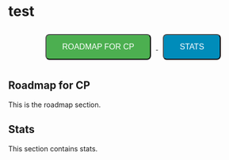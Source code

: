 # test

<div align="center">
  <a href="#roadmap-for-cp">
    <button style="background-color: #4CAF50; color: white; padding: 15px 32px; text-align: center; text-decoration: none; display: inline-block; font-size: 16px; border-radius: 8px; margin: 10px; cursor: pointer;">
      ROADMAP FOR CP
    </button>
  </a>
  <a href="#stats">
    <button style="background-color: #008CBA; color: white; padding: 15px 32px; text-align: center; text-decoration: none; display: inline-block; font-size: 16px; border-radius: 8px; margin: 10px; cursor: pointer;">
      STATS
    </button>
  </a>
</div>

## Roadmap for CP
<a id="roadmap-for-cp"></a>
This is the roadmap section.

## Stats
<a id="stats"></a>
This section contains stats.
